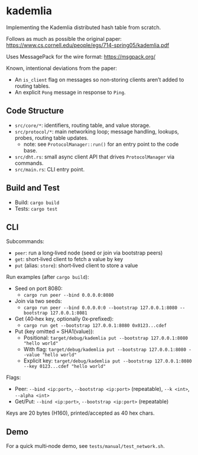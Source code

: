 # kademlia
Implementing the Kademlia distributed hash table from scratch.

Follows as much as possible the original paper: https://www.cs.cornell.edu/people/egs/714-spring05/kademlia.pdf

Uses MessagePack for the wire format: https://msgpack.org/

Known, intentional deviations from the paper:
- An `is_client` flag on messages so non‑storing clients aren’t added to routing tables.
- An explicit `Pong` message in response to `Ping`.

## Code Structure

- `src/core/*`: identifiers, routing table, and value storage.
- `src/protocol/*`: main networking loop; message handling, lookups, probes, routing table updates.
    - note: see `ProtocolManager::run()` for an entry point to the code base.
- `src/dht.rs`: small async client API that drives `ProtocolManager` via commands.
- `src/main.rs`: CLI entry point.

## Build and Test

- Build: `cargo build`
- Tests: `cargo test`

## CLI

Subcommands:
- `peer`: run a long‑lived node (seed or join via bootstrap peers)
- `get`: short‑lived client to fetch a value by key
- `put` (alias: `store`): short‑lived client to store a value

Run examples (after `cargo build`):
- Seed on port 8080:
  - `cargo run peer --bind 0.0.0.0:8080`
- Join via two seeds:
  - `cargo run peer --bind 0.0.0.0:0 --bootstrap 127.0.0.1:8080 --bootstrap 127.0.0.1:8081`
- Get (40‑hex key, optionally 0x‑prefixed):
  - `cargo run get --bootstrap 127.0.0.1:8080 0x0123...cdef`
- Put (key omitted = SHA1(value)):
  - Positional: `target/debug/kademlia put --bootstrap 127.0.0.1:8080 "hello world"`
  - With flag: `target/debug/kademlia put --bootstrap 127.0.0.1:8080 --value "hello world"`
  - Explicit key: `target/debug/kademlia put --bootstrap 127.0.0.1:8080 --key 0123...cdef "hello world"`

Flags:
- Peer: `--bind <ip:port>`, `--bootstrap <ip:port>` (repeatable), `--k <int>`, `--alpha <int>`
- Get/Put: `--bind <ip:port>`, `--bootstrap <ip:port>` (repeatable)

Keys are 20 bytes (H160), printed/accepted as 40 hex chars.

## Demo

For a quick multi‑node demo, see `tests/manual/test_network.sh`.
